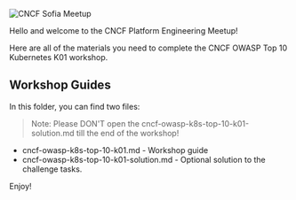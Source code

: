 ![CNCF Sofia Meetup](https://secure.meetupstatic.com/photos/event/9/8/2/7/clean_518858951.webp)

Hello and welcome to the CNCF Platform Engineering Meetup!

Here are all of the materials you need to complete the CNCF OWASP Top 10 Kubernetes K01 workshop.


## Workshop Guides

In this folder, you can find two files:

> Note: Please DON'T open the cncf-owasp-k8s-top-10-k01-solution.md till the end of the workshop!

- cncf-owasp-k8s-top-10-k01.md             - Workshop guide
- cncf-owasp-k8s-top-10-k01-solution.md    - Optional solution to the challenge tasks.



Enjoy!
